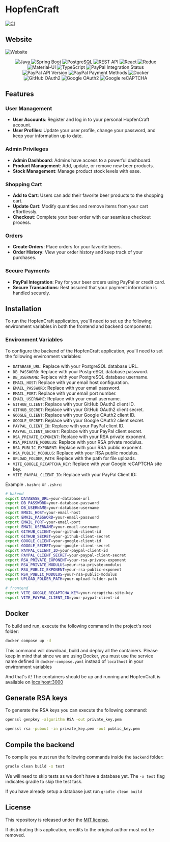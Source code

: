 # HopfenCraft

[![CI](https://github.com/hugorithm/HopfenCraft/actions/workflows/gradle.yml/badge.svg?branch=master)](https://github.com/hugorithm/HopfenCraft/actions/workflows/gradle.yml)
## Website    

<img alt="Website" src="frontend/public/homepage.gif">

<p align="center">
    <img alt="Java" src="https://img.shields.io/badge/-Java-007396?style=flat&logo=java&logoColor=white"/>
    <img alt="Spring Boot" src="https://img.shields.io/badge/-Spring%20Boot-6DB33F?style=flat&logo=spring&logoColor=white"/>
    <img alt="PostgreSQL" src="https://img.shields.io/badge/-PostgreSQL-336791?style=flat&logo=postgresql&logoColor=white"/>
    <img alt="REST API" src="https://img.shields.io/badge/-REST%20API-FF5733?style=flat"/>
    <img alt="React" src="https://img.shields.io/badge/-React-61DAFB?style=flat&logo=react&logoColor=white"/>
    <img alt="Redux" src="https://img.shields.io/badge/-Redux-764ABC?style=flat&logo=redux&logoColor=white"/>
    <img alt="Material-UI" src="https://img.shields.io/badge/-Material%20UI-0081CB?style=flat&logo=material-ui&logoColor=white"/>
    <img alt="TypeScript" src="https://img.shields.io/badge/-TypeScript-3178C6?style=flat&logo=typescript&logoColor=white"/>
    <img alt="PayPal Integration Status" src="https://img.shields.io/badge/PayPal%20Integration-Success-brightgreen"/>
    <img alt="PayPal API Version" src="https://img.shields.io/badge/PayPal%20API%20Version-v2.0-blue"/>
    <img alt="PayPal Payment Methods" src="https://img.shields.io/badge/Payment%20Methods-PayPal%2C%20Credit%20Card-orange"/>
    <img alt="Docker" src="https://img.shields.io/badge/Docker-Container-blue?style=flat&logo=docker" />
    <img alt="GitHub OAuth2" src="https://img.shields.io/badge/GitHub%20OAuth2-Success-181717?style=flat&logo=github"/>
    <img alt="Google OAuth2" src="https://img.shields.io/badge/Google%20OAuth2-Success-4285F4?style=flat&logo=google"/>
    <img alt="Google reCAPTCHA" src="https://img.shields.io/badge/Google%20reCAPTCHA-Success-43A047?style=flat&logo=google"/>
</p>

## Features

### User Management
- **User Accounts**: Register and log in to your personal HopfenCraft account.
- **User Profiles**: Update your user profile, change your password, and keep your information up to date.

### Admin Privileges
- **Admin Dashboard**: Admins have access to a powerful dashboard.
- **Product Management**: Add, update, or remove new beer products.
- **Stock Management**: Manage product stock levels with ease.

### Shopping Cart
- **Add to Cart**: Users can add their favorite beer products to the shopping cart.
- **Update Cart**: Modify quantities and remove items from your cart effortlessly.
- **Checkout**: Complete your beer order with our seamless checkout process.

### Orders
- **Create Orders**: Place orders for your favorite beers.
- **Order History**: View your order history and keep track of your purchases.

### Secure Payments
- **PayPal Integration**: Pay for your beer orders using PayPal or credit card.
- **Secure Transactions**: Rest assured that your payment information is handled securely.

## Installation

To run the HopfenCraft application, you'll need to set up the following environment variables in both the frontend and backend components:

### Environment Variables

To configure the backend of the HopfenCraft application, you'll need to set the following environment variables:

- `DATABASE_URL`: Replace with your PostgreSQL database URL.
- `DB_PASSWORD`: Replace with your PostgreSQL database password.
- `DB_USERNAME`: Replace with your PostgreSQL database username.
- `EMAIL_HOST`: Replace with your email host configuration.
- `EMAIL_PASSWORD`: Replace with your email password.
- `EMAIL_PORT`: Replace with your email port number.
- `EMAIL_USERNAME`: Replace with your email username.
- `GITHUB_CLIENT`: Replace with your GitHub OAuth2 client ID.
- `GITHUB_SECRET`: Replace with your GitHub OAuth2 client secret.
- `GOOGLE_CLIENT`: Replace with your Google OAuth2 client ID.
- `GOOGLE_SECRET`: Replace with your Google OAuth2 client secret.
- `PAYPAL_CLIENT_ID`: Replace with your PayPal client ID.
- `PAYPAL_CLIENT_SECRET`: Replace with your PayPal client secret.
- `RSA_PRIVATE_EXPONENT`: Replace with your RSA private exponent.
- `RSA_PRIVATE_MODULUS`: Replace with your RSA private modulus.
- `RSA_PUBLIC_EXPONENT`: Replace with your RSA public exponent.
- `RSA_PUBLIC_MODULUS`: Replace with your RSA public modulus.
- `UPLOAD_FOLDER_PATH`: Replace with the path for file uploads.
- `VITE_GOOGLE_RECAPTCHA_KEY`: Replace with your Google reCAPTCHA site key.
- `VITE_PAYPAL_CLIENT_ID`: Replace with your PayPal Client ID:

Example `.bashrc` or `.zshrc`:
```zsh
# bakend
export DATABASE_URL=your-database-url
export DB_PASSWORD=your-database-password
export DB_USERNAME=your-database-username
export EMAIL_HOST=your-email-host
export EMAIL_PASSWORD=your-email-password
export EMAIL_PORT=your-email-port
export EMAIL_USERNAME=your-email-username
export GITHUB_CLIENT=your-github-client-id
export GITHUB_SECRET=your-github-client-secret
export GOOGLE_CLIENT=your-google-client-id
export GOOGLE_SECRET=your-google-client-secret
export PAYPAL_CLIENT_ID=your-paypal-client-id
export PAYPAL_CLIENT_SECRET=your-paypal-client-secret
export RSA_PRIVATE_EXPONENT=your-rsa-private-exponent
export RSA_PRIVATE_MODULUS=your-rsa-private-modulus
export RSA_PUBLIC_EXPONENT=your-rsa-public-exponent
export RSA_PUBLIC_MODULUS=your-rsa-public-modulus
export UPLOAD_FOLDER_PATH=your-upload-folder-path

# frontend
export VITE_GOOGLE_RECAPTCHA_KEY=your-recaptcha-site-key
export VITE_PAYPAL_CLIENT_ID=your-paypal-client-id
```
## Docker

To build and run, execute the following command in the project's root folder:
```zsh
docker compose up -d
```
This command will download, build and deploy all the containers.
Please keep in mind that since we are using Docker, you must use the service name defined in `docker-compose.yaml` instead of `localhost` in your environment variables

And that's it! The containers should be up and running and HopfenCraft is available on [localhost:3000](http:localhost:3000)

## Generate RSA keys

To generate the RSA keys you can execute the following command:
```zsh
openssl genpkey -algorithm RSA -out private_key.pem
```
```zsh
openssl rsa -pubout -in private_key.pem -out public_key.pem
```

## Compile the backend

To compile  you must run the following commands inside the `backend` folder:
```zsh
gradle clean build -x test
```
We will need to skip tests as we don't have a database yet.
The `-x test` flag indicates gradle to skip the test task.

If you have already setup a database just run `gradle clean build`

## License

This repository is released under the [MIT license](https://opensource.org/licenses/MIT).

If distributing this application, credits to the original author must not be removed.
